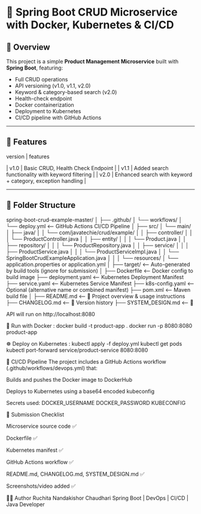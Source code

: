 # 🧩 Spring Boot CRUD Microservice with Docker, Kubernetes & CI/CD

## 📌 Overview

This project is a simple **Product Management Microservice** built with **Spring Boot**, featuring:

- Full CRUD operations
- API versioning (v1.0, v1.1, v2.0)
- Keyword & category-based search (v2.0)
- Health-check endpoint
- Docker containerization
- Deployment to Kubernetes
- CI/CD pipeline with GitHub Actions

---

## 🚀 Features

version   |    features

| v1.0    | Basic CRUD, Health Check     Endpoint                                        |
| v1.1    | Added search functionality with keyword filtering                        |
| v2.0    | Enhanced search with keyword + category, exception handling              |

---

## 📁 Folder Structure
spring-boot-crud-example-master/
│
├── .github/
│   └── workflows/
│       └── deploy.yml                     <-- GitHub Actions CI/CD Pipeline
│
├── src/
│   └── main/
│       ├── java/
│       │   └── com/javatechie/crud/example/
│       │       ├── controller/
│       │       │   └── ProductController.java
│       │       ├── entity/
│       │       │   └── Product.java
│       │       ├── repository/
│       │       │   └── ProductRepository.java
│       │       ├── service/
│       │       │   ├── ProductService.java
│       │       │   └── ProductServiceImpl.java
│       │       └── SpringBootCrudExampleApplication.java
│       │
│       └── resources/
│           └── application.properties or application.yml
│
├── target/                                <-- Auto-generated by build tools (ignore for submission)
│
├── Dockerfile                             <-- Docker config to build image
├── deployment.yaml                        <-- Kubernetes Deployment Manifest
├── service.yaml                           <-- Kubernetes Service Manifest
├── k8s-config.yaml                        <-- Optional (alternative name or combined manifest)
├── pom.xml                                <-- Maven build file
│
├── README.md                              <-- 📄 Project overview & usage instructions
├── CHANGELOG.md                           <-- 📜 Version history
├── SYSTEM_DESIGN.md                       <-- 🧠 

API will run on http://localhost:8080

🐳 Run with Docker : 
docker build -t product-app .
docker run -p 8080:8080 product-app

☸️ Deploy on Kubernetes :
kubectl apply -f deploy.yml
kubectl get pods
kubectl port-forward service/product-service 8080:8080

🔁 CI/CD Pipeline
The project includes a GitHub Actions workflow (.github/workflows/devops.yml) that:

Builds and pushes the Docker image to DockerHub

Deploys to Kubernetes using a base64 encoded kubeconfig


Secrets used:
DOCKER_USERNAME
DOCKER_PASSWORD
KUBECONFIG

📘 Submission Checklist

 Microservice source code ✅

 Dockerfile ✅

 Kubernetes manifest ✅

 GitHub Actions workflow ✅

 README.md, CHANGELOG.md, SYSTEM_DESIGN.md ✅
 
 Screenshots/video added ✅

 👩‍💻 Author
Ruchita Nandakishor Chaudhari
Spring Boot | DevOps | CI/CD | Java Developer
